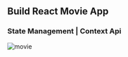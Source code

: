 ## Build React Movie App 
### State Management | Context Api 
![movie](https://user-images.githubusercontent.com/1815042/76131788-2b466b80-6010-11ea-93ed-bb390349cf52.png)
